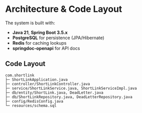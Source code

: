 # Architecture & Code Layout

The system is built with:

- **Java 21**, **Spring Boot 3.5.x**
- **PostgreSQL** for persistence (JPA/Hibernate)
- **Redis** for caching lookups
- **springdoc-openapi** for API docs

## Code Layout

```
com.shortlink
├─ ShortLinkApplication.java
├─ controller/ShortLinkController.java
├─ service/ShortLinkService.java, ShortLinkServiceImpl.java
├─ db/entity/ShortLink.java, DeadLetter.java
├─ db/ShortLinkRepository.java, DeadLetterRepository.java
├─ config/RedisConfig.java
└─ resources/schema.sql
```
